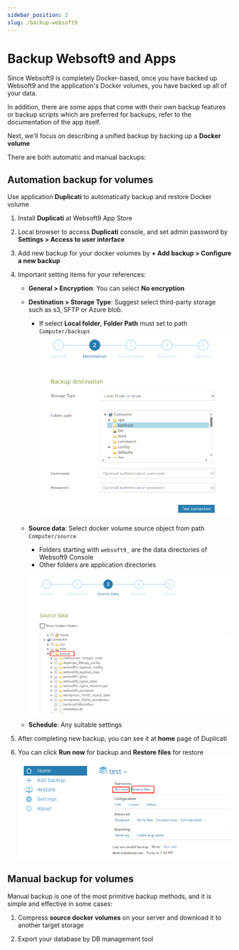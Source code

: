 ```yaml
---
sidebar_position: 2
slug: /backup-websoft9
---
```


# Backup Websoft9 and Apps

Since Websoft9 is completely Docker-based, once you have backed up Websoft9 and the application's Docker volumes, you have backed up all of your data.   

In addition, there are some apps that come with their own backup features or backup scripts which are preferred for backups, refer to the documentation of the app itself.  

Next, we'll focus on describing a unified backup by backing up a **Docker volume**  

There are both automatic and manual backups:  

## Automation backup for volumes

Use application **Duplicati** to automatically backup and restore Docker volume

1. Install **Duplicati** at Websoft9 App Store

2. Local browser to access **Duplicati** console, and set admin password by **Settings > Access to user interface**

3. Add new backup for your docker volumes by **+ Add backup > Configure a new backup**

4. Important setting items for your references: 

   - **General > Encryption**: You can select **No encryption**

   - **Destination > Storage Type**: Suggest select third-party storage such as s3, SFTP or Azure blob. 
     
     - If select **Local folder**, **Folder Path** must set to path `Computer/backups`
       ![](./assets/websoft9-duplicati-setlocalsource.png)

   - **Source data**: Select docker volume source object from path `Computer/source`
     
      - Folders starting with `websoft9_` are the data directories of Websoft9 Console
      - Other folders are application directories

      ![](./assets/websoft9-duplicati-setsource.png)

   - **Schedule**: Any suitable settings 

5. After completing new backup, you can see it at **home** page of Duplicati

6. You can click **Run now** for backup and **Restore files** for restore
   ![](./assets/websoft9-duplicati-editbkfile.png)

## Manual backup for volumes

Manual backup is one of the most primitive backup methods, and it is simple and effective in some cases:  

1. Compress **source docker volumes** on your server and download it to another target storage

2. Export your database by DB management tool